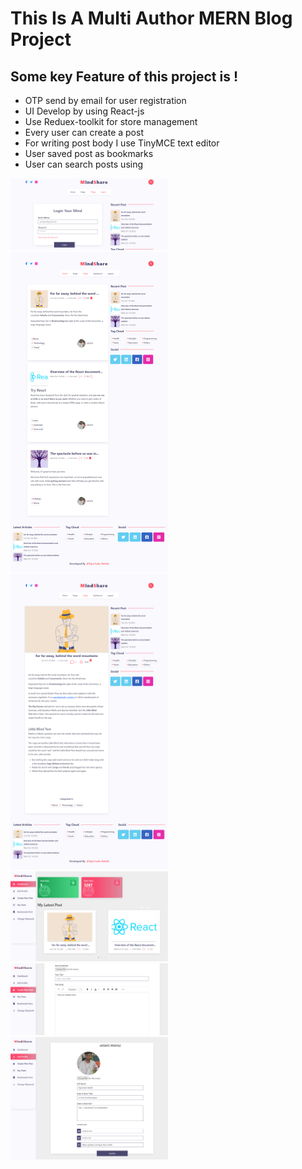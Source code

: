 # This Is A Multi Author MERN Blog Project

## Some key Feature of this project is !

- OTP send by email for user registration
- UI Develop by using React-js
- Use Reduex-toolkit for store management
- Every user can create a post
- For writing post body I use TinyMCE text editor
- User saved post as bookmarks
- User can search posts using

<a  href="#">
   <img  width="50%"  height="50%"  src="./src/assets/login.png">
   <img  width="50%"  height="50%"  src="./src/assets/sfullPage.png">
</a>

<a  href="#">
   <img  width="50%"  height="50%"  src="./src/assets/singlePost.png">
   <img  width="50%"  height="50%"  src="./src/assets/Dashboard.png">
</a>

<a  href="#">
   <img  width="50%"  height="50%"  src="./src/assets/Create post.png">
   <img  width="50%"  height="50%"  src="./src/assets/update profile.png">
</a>
